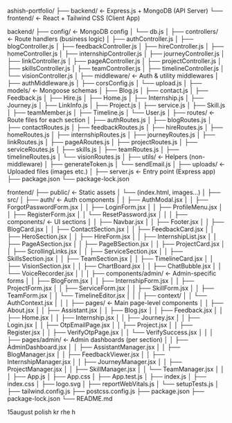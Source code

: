 ashish-portfolio/
├── backend/ ← Express.js + MongoDB (API Server)
└── frontend/ ← React + Tailwind CSS (Client App)

backend/
├── config/ ← MongoDB config
│ └── db.js
│
├── controllers/ ← Route handlers (business logic)
│ ├── authController.js
│ ├── blogController.js
│ ├── feedbackController.js
│ ├── hireController.js
│ ├── homeController.js
│ ├── internshipController.js
│ ├── journeyController.js
│ ├── linkController.js
│ ├── pageAController.js
│ ├── projectController.js
│ ├── skillsController.js
│ ├── teamController.js
│ ├── timelineController.js
│ └── visionController.js
│
├── middleware/ ← Auth & utility middlewares
│ ├── authMiddleware.js
│ ├── corsConfig.js
│ └── upload.js
│
├── models/ ← Mongoose schemas
│ ├── Blog.js
│ ├── contact.js
│ ├── Feedback.js
│ ├── Hire.js
│ ├── Home.js
│ ├── Internship.js
│ ├── Journey.js
│ ├── LinkInfo.js
│ ├── Project.js
│ ├── service.js
│ ├── Skill.js
│ ├── teamMember.js
│ ├── Timeline.js
│ └── User.js
│
├── routes/ ← Route files for each section
│ ├── authRoutes.js
│ ├── blogRoutes.js
│ ├── contactRoutes.js
│ ├── feedbackRoutes.js
│ ├── hireRoutes.js
│ ├── homeRoutes.js
│ ├── internshipRoutes.js
│ ├── journeyRoutes.js
│ ├── linkRoutes.js
│ ├── pageARoutes.js
│ ├── projectRoutes.js
│ ├── serviceRoutes.js
│ ├── skills.js
│ ├── teamRoutes.js
│ ├── timelineRoutes.js
│ └── visionRoutes.js
│
├── utils/ ← Helpers (non-middleware)
│ ├── generateToken.js
│ └── sendEmail.js
│
├── uploads/ ← Uploaded files (images etc.)
│
├── server.js ← Entry point (Express app)
├── package.json
└── package-lock.json

frontend/
├── public/ ← Static assets
│ └── (index.html, images...)
│
├── src/
│ ├── auth/ ← Auth components
│ │ ├── AuthModal.jsx
│ │ ├── ForgotPasswordForm.jsx
│ │ ├── LoginForm.jsx
│ │ ├── ProfileMenu.jsx
│ │ ├── RegisterForm.jsx
│ │ └── ResetPassword.jsx
│ │
│ ├── components/ ← UI sections
│ │ ├── Navbar.jsx
│ │ ├── Footer.jsx
│ │ ├── BlogCard.jsx
│ │ ├── ContactSection.jsx
│ │ ├── FeedbackCard.jsx
│ │ ├── HeroSection.jsx
│ │ ├── HireForm.jsx
│ │ ├── InternshipList.jsx
│ │ ├── PageASection.jsx
│ │ ├── PageBSection.jsx
│ │ ├── ProjectCard.jsx
│ │ ├── ScrollingLinks.jsx
│ │ ├── ServiceSection.jsx
│ │ ├── SkillsSection.jsx
│ │ ├── TeamSection.jsx
│ │ ├── TimelineCard.jsx
│ │ ├── VisionSection.jsx
│ │ ├── ChartBoard.jsx
│ │ ├── ChatBubble.jsx
│ │ └── VoiceRecorder.jsx
│ │
│ ├── components/admin/ ← Admin-specific forms
│ │ ├── BlogForm.jsx
│ │ ├── InternshipForm.jsx
│ │ ├── ProjectForm.jsx
│ │ ├── ServiceForm.jsx
│ │ ├── SkillForm.jsx
│ │ ├── TeamForm.jsx
│ │ └── TimelineEditor.jsx
│ │
│ ├── context/
│ │ └── AuthContext.jsx
│ │
│ ├── pages/ ← Main page-level components
│ │ ├── About.jsx
│ │ ├── Assistant.jsx
│ │ ├── Blog.jsx
│ │ ├── Feedback.jsx
│ │ ├── Home.jsx
│ │ ├── Internship.jsx
│ │ ├── Journey.jsx
│ │ ├── Login.jsx
│ │ ├── OtpEmailPage.jsx
│ │ ├── Project.jsx
│ │ ├── Register.jsx
│ │ ├── VerifyOtpPage.jsx
│ │ └── VerifySuccess.jsx
│ │
│ ├── pages/admin/ ← Admin dashboards (per section)
│ │ ├── AdminDashboard.jsx
│ │ ├── AssistantManager.jsx
│ │ ├── BlogManager.jsx
│ │ ├── FeedbackViewer.jsx
│ │ ├── InternshipManager.jsx
│ │ ├── JourneyManager.jsx
│ │ ├── ProjectManager.jsx
│ │ ├── SkillManager.jsx
│ │ └── TeamManager.jsx
│ │
│ ├── App.js
│ ├── App.css
│ ├── App.test.js
│ ├── index.js
│ ├── index.css
│ ├── logo.svg
│ ├── reportWebVitals.js
│ └── setupTests.js
│
├── tailwind.config.js
├── postcss.config.js
├── package.json
├── package-lock.json
└── README.md

15august polish kr rhe h
